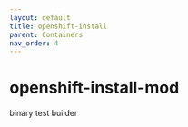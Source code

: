 ```yaml
---
layout: default
title: openshift-install
parent: Containers
nav_order: 4
---
```


# openshift-install-mod
binary test builder
